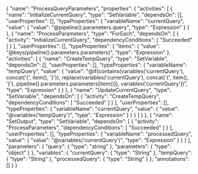 {
    "name": "ProcessQueryParameters",
    "properties": {
        "activities": [
            {
                "name": "InitializeCurrentQuery",
                "type": "SetVariable",
                "dependsOn": [],
                "userProperties": [],
                "typeProperties": {
                    "variableName": "currentQuery",
                    "value": {
                        "value": "@pipeline().parameters.query",
                        "type": "Expression"
                    }
                }
            },
            {
                "name": "ProcessParameters",
                "type": "ForEach",
                "dependsOn": [
                    {
                        "activity": "InitializeCurrentQuery",
                        "dependencyConditions": [
                            "Succeeded"
                        ]
                    }
                ],
                "userProperties": [],
                "typeProperties": {
                    "items": {
                        "value": "@keys(pipeline().parameters.parameters)",
                        "type": "Expression"
                    },
                    "activities": [
                        {
                            "name": "CreateTempQuery",
                            "type": "SetVariable",
                            "dependsOn": [],
                            "userProperties": [],
                            "typeProperties": {
                                "variableName": "tempQuery",
                                "value": {
                                    "value": "@if(contains(variables('currentQuery'), concat('{', item(), '}')), replace(variables('currentQuery'), concat('{', item(), '}'), pipeline().parameters.parameters[item()]), variables('currentQuery'))",
                                    "type": "Expression"
                                }
                            }
                        },
                        {
                            "name": "UpdateCurrentQuery",
                            "type": "SetVariable",
                            "dependsOn": [
                                {
                                    "activity": "CreateTempQuery",
                                    "dependencyConditions": [
                                        "Succeeded"
                                    ]
                                }
                            ],
                            "userProperties": [],
                            "typeProperties": {
                                "variableName": "currentQuery",
                                "value": {
                                    "value": "@variables('tempQuery')",
                                    "type": "Expression"
                                }
                            }
                        }
                    ]
                }
            },
            {
                "name": "SetOutput",
                "type": "SetVariable",
                "dependsOn": [
                    {
                        "activity": "ProcessParameters",
                        "dependencyConditions": [
                            "Succeeded"
                        ]
                    }
                ],
                "userProperties": [],
                "typeProperties": {
                    "variableName": "processedQuery",
                    "value": {
                        "value": "@variables('currentQuery')",
                        "type": "Expression"
                    }
                }
            }
        ],
        "parameters": {
            "query": {
                "type": "string"
            },
            "parameters": {
                "type": "object"
            }
        },
        "variables": {
            "currentQuery": {
                "type": "String"
            },
            "tempQuery": {
                "type": "String"
            },
            "processedQuery": {
                "type": "String"
            }
        },
        "annotations": []
    }
} 

